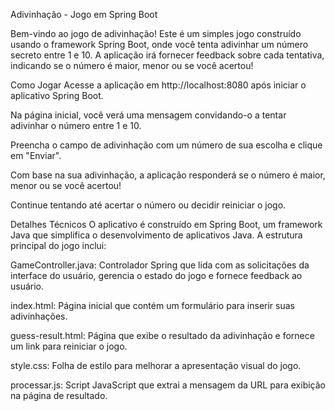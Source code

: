 
Adivinhação - Jogo em Spring Boot

Bem-vindo ao jogo de adivinhação! Este é um simples jogo construído usando o framework Spring Boot, onde você tenta adivinhar um número secreto entre 1 e 10. A aplicação irá fornecer feedback sobre cada tentativa, indicando se o número é maior, menor ou se você acertou!

Como Jogar
Acesse a aplicação em http://localhost:8080 após iniciar o aplicativo Spring Boot.

Na página inicial, você verá uma mensagem convidando-o a tentar adivinhar o número entre 1 e 10.

Preencha o campo de adivinhação com um número de sua escolha e clique em "Enviar".

Com base na sua adivinhação, a aplicação responderá se o número é maior, menor ou se você acertou!

Continue tentando até acertar o número ou decidir reiniciar o jogo.

Detalhes Técnicos
O aplicativo é construído em Spring Boot, um framework Java que simplifica o desenvolvimento de aplicativos Java. A estrutura principal do jogo inclui:

GameController.java: Controlador Spring que lida com as solicitações da interface do usuário, gerencia o estado do jogo e fornece feedback ao usuário.

index.html: Página inicial que contém um formulário para inserir suas adivinhações.

guess-result.html: Página que exibe o resultado da adivinhação e fornece um link para reiniciar o jogo.

style.css: Folha de estilo para melhorar a apresentação visual do jogo.

processar.js: Script JavaScript que extrai a mensagem da URL para exibição na página de resultado.
